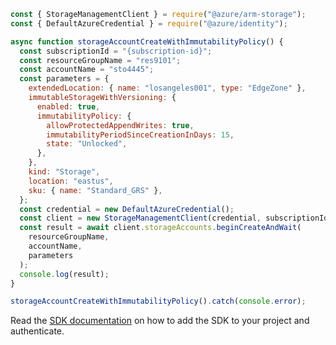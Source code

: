 ```javascript
const { StorageManagementClient } = require("@azure/arm-storage");
const { DefaultAzureCredential } = require("@azure/identity");

async function storageAccountCreateWithImmutabilityPolicy() {
  const subscriptionId = "{subscription-id}";
  const resourceGroupName = "res9101";
  const accountName = "sto4445";
  const parameters = {
    extendedLocation: { name: "losangeles001", type: "EdgeZone" },
    immutableStorageWithVersioning: {
      enabled: true,
      immutabilityPolicy: {
        allowProtectedAppendWrites: true,
        immutabilityPeriodSinceCreationInDays: 15,
        state: "Unlocked",
      },
    },
    kind: "Storage",
    location: "eastus",
    sku: { name: "Standard_GRS" },
  };
  const credential = new DefaultAzureCredential();
  const client = new StorageManagementClient(credential, subscriptionId);
  const result = await client.storageAccounts.beginCreateAndWait(
    resourceGroupName,
    accountName,
    parameters
  );
  console.log(result);
}

storageAccountCreateWithImmutabilityPolicy().catch(console.error);
```

Read the [SDK documentation](https://github.com/Azure/azure-sdk-for-js/blob/%40azure%2Farm-storage_17.2.0/sdk/storage/arm-storage/README.md) on how to add the SDK to your project and authenticate.
